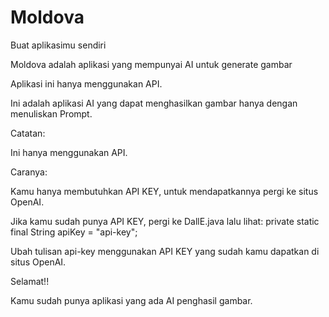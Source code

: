 # Moldova
Buat aplikasimu sendiri

Moldova adalah aplikasi yang mempunyai AI untuk generate gambar

Aplikasi ini hanya menggunakan API.

Ini adalah aplikasi AI yang dapat menghasilkan gambar hanya dengan menuliskan Prompt.


Catatan:

Ini hanya menggunakan API.

Caranya:

Kamu hanya membutuhkan API KEY, untuk mendapatkannya pergi ke situs OpenAI.

Jika kamu sudah punya API KEY, pergi ke DallE.java lalu lihat: private static final String apiKey = "api-key";

Ubah tulisan api-key menggunakan API KEY yang sudah kamu dapatkan di situs OpenAI.

Selamat!!

Kamu sudah punya aplikasi yang ada AI penghasil gambar.

